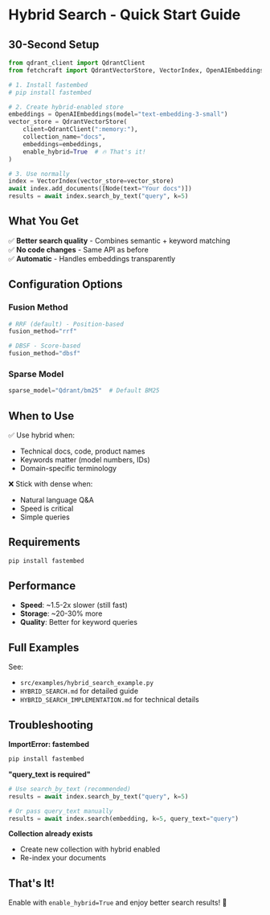 # Hybrid Search - Quick Start Guide

## 30-Second Setup

```python
from qdrant_client import QdrantClient
from fetchcraft import QdrantVectorStore, VectorIndex, OpenAIEmbeddings, Node

# 1. Install fastembed
# pip install fastembed

# 2. Create hybrid-enabled store
embeddings = OpenAIEmbeddings(model="text-embedding-3-small")
vector_store = QdrantVectorStore(
    client=QdrantClient(":memory:"),
    collection_name="docs",
    embeddings=embeddings,
    enable_hybrid=True  # 🔥 That's it!
)

# 3. Use normally
index = VectorIndex(vector_store=vector_store)
await index.add_documents([Node(text="Your docs")])
results = await index.search_by_text("query", k=5)
```

## What You Get

✅ **Better search quality** - Combines semantic + keyword matching  
✅ **No code changes** - Same API as before  
✅ **Automatic** - Handles embeddings transparently  

## Configuration Options

### Fusion Method

```python
# RRF (default) - Position-based
fusion_method="rrf"

# DBSF - Score-based
fusion_method="dbsf"
```

### Sparse Model

```python
sparse_model="Qdrant/bm25"  # Default BM25
```

## When to Use

✅ Use hybrid when:
- Technical docs, code, product names
- Keywords matter (model numbers, IDs)
- Domain-specific terminology

❌ Stick with dense when:
- Natural language Q&A
- Speed is critical
- Simple queries

## Requirements

```bash
pip install fastembed
```

## Performance

- **Speed**: ~1.5-2x slower (still fast)
- **Storage**: ~20-30% more
- **Quality**: Better for keyword queries

## Full Examples

See:
- `src/examples/hybrid_search_example.py`
- `HYBRID_SEARCH.md` for detailed guide
- `HYBRID_SEARCH_IMPLEMENTATION.md` for technical details

## Troubleshooting

**ImportError: fastembed**
```bash
pip install fastembed
```

**"query_text is required"**
```python
# Use search_by_text (recommended)
results = await index.search_by_text("query", k=5)

# Or pass query_text manually
results = await index.search(embedding, k=5, query_text="query")
```

**Collection already exists**
- Create new collection with hybrid enabled
- Re-index your documents

## That's It!

Enable with `enable_hybrid=True` and enjoy better search results! 🚀
